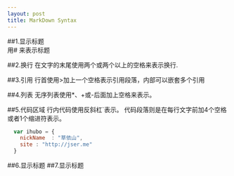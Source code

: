 ```yaml
---
layout: post
title: MarkDown Syntax
---
```


##1.显示标题  
	用# 来表示标题

##2.换行
	在文字的末尾使用两个或两个以上的空格来表示换行.

##3.引用
	行首使用>加上一个空格表示引用段落，内部可以嵌套多个引用

##4.列表
	无序列表使用*、+或-后面加上空格来表示。

##5.代码区域
	行内代码使用反斜杠`表示。
	代码段落则是在每行文字前加4个空格或者1个缩进符表示。
```javascript
  var ihubo = {
    nickName  : "草依山",
    site : "http://jser.me"
  }
```

##6.显示标题
##7.显示标题